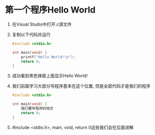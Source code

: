 # 第一个程序Hello World

1. 在Visual Studio中打开.c源文件

2. 复制以下代码并运行

   ```c
   #include <stdio.h>
   
   int main(void) {
       printf("Hello World!\n");
       return 0;
   }
   ```

3. 成功看到黑色弹窗上面显示Hello World!

4. 我们前面学习大部分写程序基本在这个位置, 但是全部代码才是我们的程序

   ```c
   #include <stdio.h>
   
   int main(void) {
       我们要写程序的地方
       return 0;
   }
   ```

5. #include <stdio.h>, main, void, return 0这些我们会在后面讲解